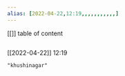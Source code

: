```yaml
---
alias: [2022-04-22,12:19,,,,,,,,,,,]
---
```

[[]]
table of content
```toc
```

[[2022-04-22]] 12:19

```query
"khushinagar"
```